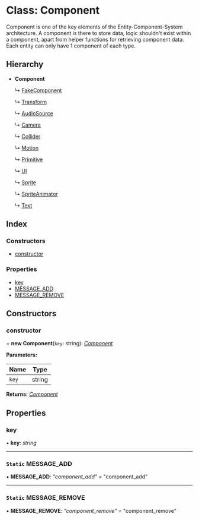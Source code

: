 
# Class: Component

Component is one of the key elements of the Entity-Component-System architecture.
A component is there to store data, logic shouldn't exist within
a component, apart from helper functions for retrieving
component data.
Each entity can only have 1 component of each type.

## Hierarchy

* **Component**

  ↳ [FakeComponent](fakecomponent.md)

  ↳ [Transform](transform.md)

  ↳ [AudioSource](audiosource.md)

  ↳ [Camera](camera.md)

  ↳ [Collider](collider.md)

  ↳ [Motion](motion.md)

  ↳ [Primitive](primitive.md)

  ↳ [UI](ui.md)

  ↳ [Sprite](sprite.md)

  ↳ [SpriteAnimator](spriteanimator.md)

  ↳ [Text](text.md)

## Index

### Constructors

* [constructor](component.md#constructor)

### Properties

* [key](component.md#key)
* [MESSAGE_ADD](component.md#static-message_add)
* [MESSAGE_REMOVE](component.md#static-message_remove)

## Constructors

###  constructor

\+ **new Component**(`key`: string): *[Component](component.md)*

**Parameters:**

Name | Type |
------ | ------ |
`key` | string |

**Returns:** *[Component](component.md)*

## Properties

###  key

• **key**: *string*

___

### `Static` MESSAGE_ADD

▪ **MESSAGE_ADD**: *"component_add"* = "component_add"

___

### `Static` MESSAGE_REMOVE

▪ **MESSAGE_REMOVE**: *"component_remove"* = "component_remove"
